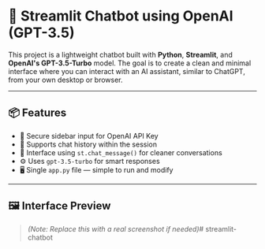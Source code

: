 # 💬 Streamlit Chatbot using OpenAI (GPT-3.5)

This project is a lightweight chatbot built with **Python**, **Streamlit**, and **OpenAI's GPT-3.5-Turbo** model. The goal is to create a clean and minimal interface where you can interact with an AI assistant, similar to ChatGPT, from your own desktop or browser.

---

## 📦 Features

- 🔐 Secure sidebar input for OpenAI API Key
- 🧠 Supports chat history within the session
- 💬 Interface using `st.chat_message()` for cleaner conversations
- ⚙️ Uses `gpt-3.5-turbo` for smart responses
- 🖥️ Single `app.py` file — simple to run and modify

---

## 🖼️ Interface Preview

> *(Note: Replace this with a real screenshot if needed)*# streamlit-chatbot
